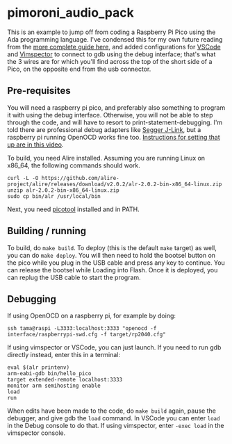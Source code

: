 # pimoroni_audio_pack

This is an example to jump off from coding a Raspberry Pi Pico using the Ada programming language.
I've condensed this for my own future reading from the [more complete guide here](https://pico-doc.synack.me/), and
added configurations for [VSCode](https://code.visualstudio.com/download) and
[Vimspector](https://github.com/puremourning/vimspector) to connect to gdb using the debug interface; that's what
the 3 wires are for which you'll find across the top of the short side of a Pico, on the opposite end from the usb connector.

## Pre-requisites

You will need a raspberry pi pico, and preferably also something to program it with using the debug interface. Otherwise,
you will not be able to step through the code, and will have to resort to print-statement-debugging. I'm told there are
professional debug adapters like [Segger J-Link](https://www.segger.com/products/debug-probes/j-link/), but
a raspberry pi running OpenOCD works fine too. [Instructions for setting that up are in this video](https://www.youtube.com/watch?v=g3sGKoLafew).

To build, you need Alire installed. Assuming you are running Linux on x86_64, the following commands should work.

```
curl -L -O https://github.com/alire-project/alire/releases/download/v2.0.2/alr-2.0.2-bin-x86_64-linux.zip
unzip alr-2.0.2-bin-x86_64-linux.zip
sudo cp bin/alr /usr/local/bin
```

Next, you need [picotool](https://github.com/raspberrypi/picotool) installed and in PATH.

## Building / running

To build, do `make build`. To deploy (this is the default `make` target) as well, you can do `make deploy`.
You will then need to hold the bootsel button on the pico while you plug in the USB cable and press any key to continue.
You can release the bootsel while Loading into Flash. Once it is deployed, you can replug the USB cable to start the program.

## Debugging

If using OpenOCD on a raspberry pi, for example by doing:

```
ssh tama@raspi -L3333:localhost:3333 "openocd -f interface/raspberrypi-swd.cfg -f target/rp2040.cfg"
```

If using vimspector or VSCode, you can just launch. If you need to run gdb directly instead, enter this in a terminal:

```
eval $(alr printenv)
arm-eabi-gdb bin/hello_pico
target extended-remote localhost:3333
monitor arm semihosting enable
load
run
```

When edits have been made to the code, do `make build` again, pause the debugger, and give gdb the `load` command.
In VSCode you can enter `load` in the Debug console to do that. If using vimspector,
enter `-exec load` in the vimspector console.
